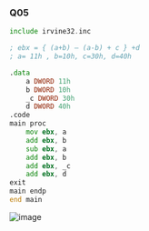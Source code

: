 ### Q05
```asm
include irvine32.inc

; ebx = { (a+b) – (a-b) + c } +d
; a= 11h , b=10h, c=30h, d=40h

.data
	a DWORD 11h
	b DWORD 10h
	_c DWORD 30h
	d DWORD 40h
.code
main proc
	mov ebx, a
	add ebx, b
	sub ebx, a
	add ebx, b
	add ebx, _c
	add ebx, d
exit
main endp
end main
```
![image](https://github.com/user-attachments/assets/00fb47d6-ca26-4d7a-8df9-e555d4710335)
